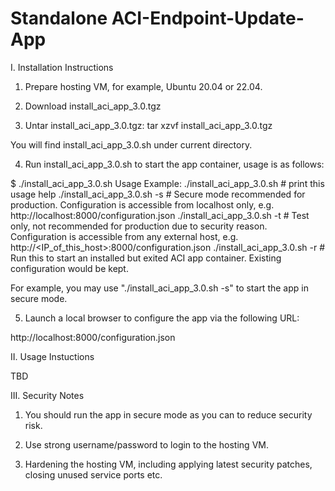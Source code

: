 # Standalone ACI-Endpoint-Update-App

I. Installation Instructions

1. Prepare hosting VM, for example, Ubuntu 20.04 or 22.04.

2. Download install_aci_app_3.0.tgz

3. Untar install_aci_app_3.0.tgz:
   tar xzvf install_aci_app_3.0.tgz

You will find install_aci_app_3.0.sh under current directory.

4. Run install_aci_app_3.0.sh to start the app container, usage is as follows:

$ ./install_aci_app_3.0.sh
  Usage Example:
  ./install_aci_app_3.0.sh    # print this usage help
  ./install_aci_app_3.0.sh -s # Secure mode recommended for production. Configuration is accessible from localhost only, e.g. http://localhost:8000/configuration.json
  ./install_aci_app_3.0.sh -t # Test only, not recommended for production due to security reason. Configuration is accessible from any external host, e.g. http://<IP_of_this_host>:8000/configuration.json
  ./install_aci_app_3.0.sh -r # Run this to start an installed but exited ACI app container. Existing configuration would be kept.

For example, you may use "./install_aci_app_3.0.sh -s" to start the app in secure mode.

5. Launch a local browser to configure the app via the following URL:

http://localhost:8000/configuration.json



II. Usage Instuctions

TBD


III. Security Notes

1. You should run the app in secure mode as you can to reduce security risk.

2. Use strong username/password to login to the hosting VM.

3. Hardening the hosting VM, including applying latest security patches, closing unused service ports etc.


